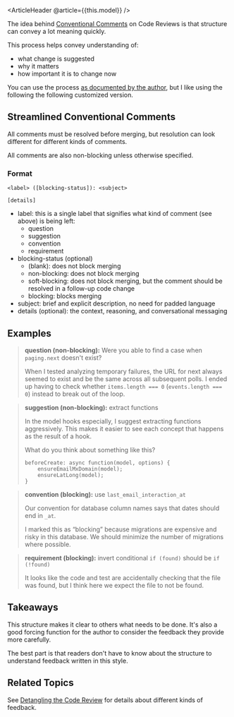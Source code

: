 <ArticleHeader @article={{this.model}} />

The idea behind [Conventional Comments](https://conventionalcomments.org/) on Code Reviews is that structure can convey a lot meaning quickly.

This process helps convey understanding of:

- what change is suggested
- why it matters
- how important it is to change now

You can use the process [as documented by the author](https://conventionalcomments.org/), but I like using the following the following customized version.

## Streamlined Conventional Comments

All comments must be resolved before merging, but resolution can look different for different kinds of comments.

All comments are also non-blocking unless otherwise specified.

### Format

```
<label> ([blocking-status]): <subject>

[details]
```

- label: this is a single label that signifies what kind of comment (see above) is being left:
    - question
    - suggestion
    - convention
    - requirement
- blocking-status (optional)
    - (blank): does not block merging
    - non-blocking: does not block merging
    - soft-blocking: does not block merging, but the comment should be resolved in a follow-up code change
    - blocking: blocks merging
- subject: brief and explicit description, no need for padded language
- details (optional): the context, reasoning, and conversational messaging

## Examples

> **question (non-blocking):** Were you able to find a case when `paging.next` doesn't exist?
> 
> When I tested analyzing temporary failures, the URL for next always seemed to exist and be the same across all subsequent polls. I ended up having to check whether `items.length === 0` (`events.length === 0`) instead to break out of the loop.

> **suggestion (non-blocking):** extract functions
> 
> In the model hooks especially, I suggest extracting functions aggressively. This makes it easier to see each concept that happens as the result of a hook.
> 
> What do you think about something like this?
> 
> ```
> beforeCreate: async function(model, options) {
>     ensureEmailMxDomain(model);
>     ensureLatLong(model);
> }
> ```

> **convention (blocking):** use `last_email_interaction_at`
> 
> Our convention for database column names says that dates should end in `_at`.
> 
> I marked this as “blocking” because migrations are expensive and risky in this database. We should minimize the number of migrations where possible.

> **requirement (blocking):** invert conditional `if (found)` should be `if (!found)`
> 
> It looks like the code and test are accidentally checking that the file was found, but I think here we expect the file to not be found.

## Takeaways

This structure makes it clear to others what needs to be done. It's also a good forcing function for the author to consider the feedback they provide more carefully.

The best part is that readers don't have to know about the structure to understand feedback written in this style.

## Related Topics

See [Detangling the Code Review](./detangling-the-code-review) for details about different kinds of feedback.
